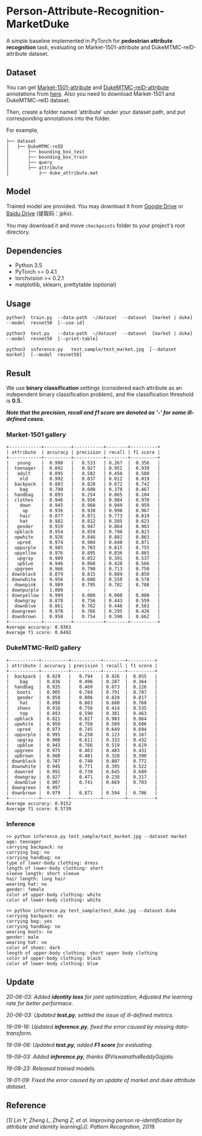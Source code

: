 # Person-Attribute-Recognition-MarketDuke
A simple baseline implemented in PyTorch for **pedestrian attribute recognition** task, evaluating on Market-1501-attribute and DukeMTMC-reID-attribute dataset.

## Dataset
You can get [Market-1501-attribute](https://github.com/vana77/Market-1501_Attribute) and [DukeMTMC-reID-attribute](https://github.com/vana77/DukeMTMC-attribute) annotations from [here](https://github.com/vana77). Also you need to download Market-1501 and DukeMTMC-reID dataset.

Then, create a folder named 'attribute' under your dataset path, and put corresponding annotations into the folder.

For example,<br>
```
├── dataset
│   ├── DukeMTMC-reID
│       ├── bounding_box_test
│       ├── bounding_box_train
│       ├── query
│       ├── attribute
│           ├── duke_attribute.mat
```

## Model
Trained model are provided. You may download it from [Google Drive](https://drive.google.com/drive/folders/1JTdjuEbxSLypnfUzVuuxLj1uSKAacfd0?usp=sharing) or [Baidu Drive](https://pan.baidu.com/s/1bByCxZp9bSs8YYZPbuK21A) (提取码：jpks).

You may download it and move `checkpoints` folder to your project's root directory.

## Dependencies
* Python 3.5
* PyTorch >= 0.4.1
* torchvision >= 0.2.1
* matplotlib, sklearn, prettytable (optional)

## Usage
```
python3  train.py  --data-path  ~/dataset  --dataset  [market | duke]  --model  resnet50  [--use-id]

python3  test.py   --data-path  ~/dataset  --dataset  [market | duke]  --model  resnet50  [--print-table]

python3  inference.py   test_sample/test_market.jpg  [--dataset  market]  [--model  resnet50]
```

## Result

We use **binary classification** settings (considered each attribute as an independent binary classification problem), and the classification threshold is **0.5**.

***Note that the precision, recall and f1 score are denoted as '-' for some ill-defined cases.***

### Market-1501 gallery
```
+------------+----------+-----------+--------+----------+
| attribute  | accuracy | precision | recall | f1 score |
+------------+----------+-----------+--------+----------+
|   young    |  0.998   |   0.533   | 0.267  |  0.356   |
|  teenager  |  0.892   |   0.927   | 0.951  |  0.939   |
|   adult    |  0.895   |   0.582   | 0.450  |  0.508   |
|    old     |  0.992   |   0.037   | 0.012  |  0.019   |
|  backpack  |  0.883   |   0.828   | 0.672  |  0.742   |
|    bag     |  0.790   |   0.608   | 0.378  |  0.467   |
|  handbag   |  0.893   |   0.254   | 0.065  |  0.104   |
|  clothes   |  0.946   |   0.956   | 0.984  |  0.970   |
|    down    |  0.945   |   0.968   | 0.949  |  0.959   |
|     up     |  0.936   |   0.938   | 0.998  |  0.967   |
|    hair    |  0.877   |   0.871   | 0.773  |  0.819   |
|    hat     |  0.982   |   0.812   | 0.505  |  0.623   |
|   gender   |  0.919   |   0.947   | 0.864  |  0.903   |
|  upblack   |  0.954   |   0.859   | 0.790  |  0.823   |
|  upwhite   |  0.926   |   0.846   | 0.882  |  0.863   |
|   upred    |  0.974   |   0.904   | 0.840  |  0.871   |
|  uppurple  |  0.985   |   0.703   | 0.815  |  0.755   |
|  upyellow  |  0.976   |   0.895   | 0.836  |  0.865   |
|   upgray   |  0.909   |   0.852   | 0.391  |  0.537   |
|   upblue   |  0.946   |   0.868   | 0.420  |  0.566   |
|  upgreen   |  0.966   |   0.790   | 0.713  |  0.750   |
| downblack  |  0.879   |   0.815   | 0.889  |  0.850   |
| downwhite  |  0.956   |   0.608   | 0.550  |  0.578   |
|  downpink  |  0.989   |   0.795   | 0.782  |  0.788   |
| downpurple |  1.000   |     -     |   -    |    -     |
| downyellow |  0.999   |   0.000   | 0.000  |  0.000   |
|  downgray  |  0.878   |   0.756   | 0.443  |  0.559   |
|  downblue  |  0.861   |   0.762   | 0.446  |  0.563   |
| downgreen  |  0.978   |   0.766   | 0.295  |  0.426   |
| downbrown  |  0.958   |   0.754   | 0.590  |  0.662   |
+------------+----------+-----------+--------+----------+
Average accuracy: 0.9361
Average f1 score: 0.6492
```

### DukeMTMC-ReID gallery
```
+-----------+----------+-----------+--------+----------+
| attribute | accuracy | precision | recall | f1 score |
+-----------+----------+-----------+--------+----------+
|  backpack |  0.829   |   0.794   | 0.926  |  0.855   |
|    bag    |  0.836   |   0.496   | 0.287  |  0.364   |
|  handbag  |  0.935   |   0.469   | 0.073  |  0.126   |
|   boots   |  0.905   |   0.784   | 0.791  |  0.787   |
|   gender  |  0.858   |   0.806   | 0.828  |  0.817   |
|    hat    |  0.898   |   0.883   | 0.680  |  0.768   |
|   shoes   |  0.916   |   0.756   | 0.414  |  0.535   |
|    top    |  0.893   |   0.590   | 0.381  |  0.463   |
|  upblack  |  0.821   |   0.827   | 0.903  |  0.864   |
|  upwhite  |  0.959   |   0.750   | 0.509  |  0.606   |
|   upred   |  0.973   |   0.745   | 0.649  |  0.694   |
|  uppurple |  0.995   |   0.258   | 0.123  |  0.167   |
|   upgray  |  0.900   |   0.611   | 0.333  |  0.432   |
|   upblue  |  0.943   |   0.766   | 0.519  |  0.619   |
|  upgreen  |  0.975   |   0.463   | 0.403  |  0.431   |
|  upbrown  |  0.980   |   0.481   | 0.328  |  0.390   |
| downblack |  0.787   |   0.740   | 0.807  |  0.772   |
| downwhite |  0.945   |   0.771   | 0.395  |  0.522   |
|  downred  |  0.991   |   0.739   | 0.645  |  0.689   |
|  downgray |  0.927   |   0.471   | 0.238  |  0.317   |
|  downblue |  0.807   |   0.741   | 0.669  |  0.703   |
| downgreen |  0.997   |     -     |   -    |    -     |
| downbrown |  0.979   |   0.871   | 0.594  |  0.706   |
+-----------+----------+-----------+--------+----------+
Average accuracy: 0.9152
Average f1 score: 0.5739
```

### Inference
```
>> python inference.py test_sample/test_market.jpg --dataset market
age: teenager
carrying backpack: no
carrying bag: no
carrying handbag: no
type of lower-body clothing: dress
length of lower-body clothing: short
sleeve length: short sleeve
hair length: long hair
wearing hat: no
gender: female
color of upper-body clothing: white
color of lower-body clothing: white

>> python inference.py test_sample/test_duke.jpg --dataset duke
carrying backpack: no
carrying bag: yes
carrying handbag: no
wearing boots: no
gender: male
wearing hat: no
color of shoes: dark
length of upper-body clothing: short upper body clothing
color of upper-body clothing: black
color of lower-body clothing: blue
```

## Update
*20-06-03: Added **identity loss** for joint optimization; Adjusted the learning rate for better performace.*

*20-06-03: Updated **test.py**, settled the issue of ill-defined metrics.*

*19-09-16: Updated **inference.py**, fixed the error caused by missing data-transform.*

*19-09-06: Updated **test.py**, added **F1 score** for evaluating.*

*19-09-03: Added **inference.py**, thanks @ViswanathaReddyGajjala.*

*19-08-23: Released trained models.*

*19-01-09: Fixed the error caused by an update of market and duke attribute dataset.*

## Reference

*[1] Lin Y, Zheng L, Zheng Z, et al. Improving person re-identification by attribute and identity learning[J]. Pattern Recognition, 2019.*
